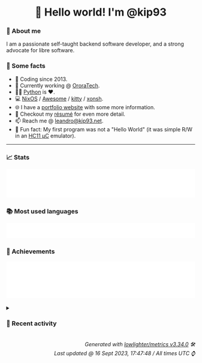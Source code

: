 <!-- README template, populated using this action:
     https://github.com/kip93/kip93/blob/main/.github/workflows/readme.yml. -->

<h1 align="center">👋 Hello world! I'm @kip93</h1> <!-- LOGIN => username -->

### 👤 About me

I am a passionate self-taught backend software developer, and a strong advocate for libre software.


### 💬 Some facts

* 📅 Coding since 2013.
* 💼 Currently working @ [OroraTech](https://ororatech.com/).
* 👨‍💻 [Python](https://github.com/search?q=user%3Akip93&l=python) is ❤️. <!-- LOGIN => username -->
* 💻 [NixOS](https://github.com/NixOS/) /
     [Awesome](https://github.com/awesomeWM/) /
     [kitty](https://github.com/kovidgoyal/kitty/) /
     [xonsh](https://github.com/xonsh/).
* 🌐 I have a [portfolio website](https://kip93.net/) with some more information.
* 📝 Checkout my [résumé](https://kip93.net/resume/) for even more detail.
* 📫 Reach me @ [leandro@kip93.net](mailto:leandro@kip93.net).
* 🎲 Fun fact: My first program was not a "Hello World" (it was simple R/W in an [HC11 µC](https://en.wikipedia.org/wiki/68HC11) emulator).


-----------------------------------------------------------------------------------------------------------------------


### 📈 Stats

![](./stats.svg)


### 📚 Most used languages <!-- by percentage, in decreasing order -->

![](./languages.svg)


### 🏅 Achievements

![](./achievements.svg)


<details> <!-- Last activity -->
<!-- Almost verbatim copy of https://github.com/lowlighter/metrics/blob/latest/source/templates/markdown/partials/activity.ejs, but restructured to be foldable. -->
<summary><h3>📰 Recent activity</h3></summary>

* ➡️ Pushed 5 commits in [kip93/nixplusplus](https://github.com/kip93/nixplusplus) on branch `main`
  * [#8bfe63e](https://github.com/kip93/nixplusplus/commit/8bfe63e) Fix relative flake input
  * [#3a31fe0](https://github.com/kip93/nixplusplus/commit/3a31fe0) Remove override for nix from flake
  * [#3ccfbff](https://github.com/kip93/nixplusplus/commit/3ccfbff) Fix format
  * [#27f06f3](https://github.com/kip93/nixplusplus/commit/27f06f3) Fix infinite recursion
  * [#e1813f6](https://github.com/kip93/nixplusplus/commit/e1813f6) Some fixes for containers
  * *On 16 Sept 2023, 14:01:44*
* ➡️ Pushed 12 commits in [kip93/nixplusplus](https://github.com/kip93/nixplusplus) on branch `main`
  * [#aaa8d93](https://github.com/kip93/nixplusplus/commit/aaa8d93) Fix integration with direnv
  * [#8eb094f](https://github.com/kip93/nixplusplus/commit/8eb094f) Use latest version of nix
  * [#1c12d21](https://github.com/kip93/nixplusplus/commit/1c12d21) Fix linting issues
  * [#caf5aa7](https://github.com/kip93/nixplusplus/commit/caf5aa7) Fix lint script
  * [#6e19662](https://github.com/kip93/nixplusplus/commit/6e19662) Make vim default editor in devenv shell
  * [#1220fed](https://github.com/kip93/nixplusplus/commit/1220fed) Fix nix-gc cross compilation
  * [#f13583a](https://github.com/kip93/nixplusplus/commit/f13583a) Reduce verbosity a bit by adding npppkgs
  * [#be71c40](https://github.com/kip93/nixplusplus/commit/be71c40) Add nix cache config to flake
  * [#b6f323e](https://github.com/kip93/nixplusplus/commit/b6f323e) Switch from hacky git hooks to devenv
  * [#a2ef0c4](https://github.com/kip93/nixplusplus/commit/a2ef0c4) Add missing header
  * [#cb33ea4](https://github.com/kip93/nixplusplus/commit/cb33ea4) Sort system list
  * [#f6df540](https://github.com/kip93/nixplusplus/commit/f6df540) More inputs
  * *On 16 Sept 2023, 10:01:44*
* 🌟 Starred [nerdypepper/statix](https://github.com/nerdypepper/statix)
  * *On 16 Sept 2023, 08:23:17*
* 💬 Commented on [#71 Argument `--config` ignores config if its in `/nix/store`.](https://github.com/nerdypepper/statix/issues/71) from [nerdypepper/statix](https://github.com/nerdypepper/statix)
  * *On 16 Sept 2023, 08:13:13*
</details>


<h6 align="right"><em>
    Generated with <a href="https://github.com/lowlighter/metrics/tree/latest/">lowlighter/metrics v3.34.0</a> 🛠️<br> <!-- VERSION => MAJOR.minor.patch -->
    Last updated @ 16 Sept 2023, 17:47:48 / All times UTC ⌚ <!-- meta.generated => DD/MM/YYYY, hh:mm -->
</em></h6>
